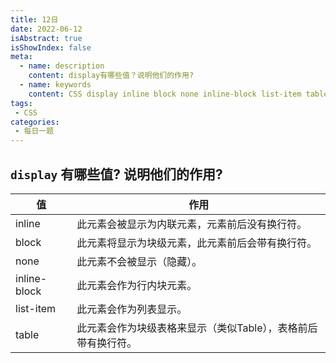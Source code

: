 ```yaml
---
title: 12日
date: 2022-06-12
isAbstract: true
isShowIndex: false
meta:
  - name: description
    content: display有哪些值？说明他们的作用?
  - name: keywords
    content: CSS display inline block none inline-block list-item table
tags:
 - CSS 
categories:
 - 每日一题
---
```


## `display` 有哪些值? 说明他们的作用?

<!-- more -->

| 值 | 作用 |
|  ----  | ----  |
| inline | <Badge text="默认" type="error" vertical="middle"/> 此元素会被显示为内联元素，元素前后没有换行符。 |
| block | 此元素将显示为块级元素，此元素前后会带有换行符。 |
| none | 此元素不会被显示（隐藏）。 |
| inline-block | <Badge text="CSS2.1新增" type="success" vertical="middle"/> 此元素会作为行内块元素。 |
| list-item | 此元素会作为列表显示。 |
| table | 此元素会作为块级表格来显示（类似Table），表格前后带有换行符。 |